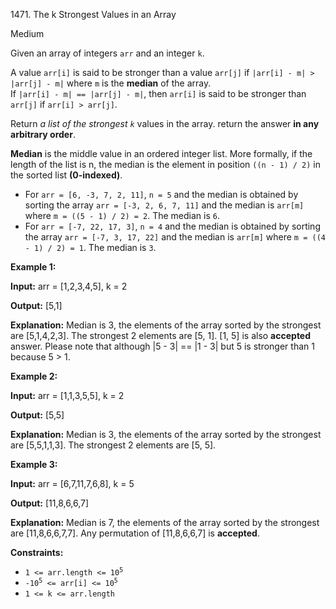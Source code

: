 1471\. The k Strongest Values in an Array

Medium

Given an array of integers `arr` and an integer `k`.

A value `arr[i]` is said to be stronger than a value `arr[j]` if `|arr[i] - m| > |arr[j] - m|` where `m` is the **median** of the array.  
If `|arr[i] - m| == |arr[j] - m|`, then `arr[i]` is said to be stronger than `arr[j]` if `arr[i] > arr[j]`.

Return _a list of the strongest `k`_ values in the array. return the answer **in any arbitrary order**.

**Median** is the middle value in an ordered integer list. More formally, if the length of the list is n, the median is the element in position `((n - 1) / 2)` in the sorted list **(0-indexed)**.

*   For `arr = [6, -3, 7, 2, 11]`, `n = 5` and the median is obtained by sorting the array `arr = [-3, 2, 6, 7, 11]` and the median is `arr[m]` where `m = ((5 - 1) / 2) = 2`. The median is `6`.
*   For `arr = [-7, 22, 17, 3]`, `n = 4` and the median is obtained by sorting the array `arr = [-7, 3, 17, 22]` and the median is `arr[m]` where `m = ((4 - 1) / 2) = 1`. The median is `3`.

**Example 1:**

**Input:** arr = [1,2,3,4,5], k = 2

**Output:** [5,1]

**Explanation:** Median is 3, the elements of the array sorted by the strongest are [5,1,4,2,3]. The strongest 2 elements are [5, 1]. [1, 5] is also **accepted** answer. Please note that although |5 - 3| == |1 - 3| but 5 is stronger than 1 because 5 > 1.

**Example 2:**

**Input:** arr = [1,1,3,5,5], k = 2

**Output:** [5,5]

**Explanation:** Median is 3, the elements of the array sorted by the strongest are [5,5,1,1,3]. The strongest 2 elements are [5, 5].

**Example 3:**

**Input:** arr = [6,7,11,7,6,8], k = 5

**Output:** [11,8,6,6,7]

**Explanation:** Median is 7, the elements of the array sorted by the strongest are [11,8,6,6,7,7]. Any permutation of [11,8,6,6,7] is **accepted**.

**Constraints:**

*   <code>1 <= arr.length <= 10<sup>5</sup></code>
*   <code>-10<sup>5</sup> <= arr[i] <= 10<sup>5</sup></code>
*   `1 <= k <= arr.length`